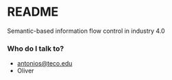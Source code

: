 # README #


Semantic-based information flow control in industry 4.0

### Who do I talk to? ###

* antonios@teco.edu
* Oliver